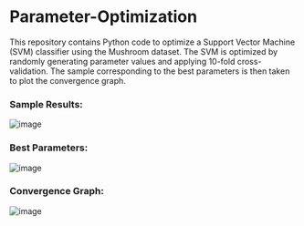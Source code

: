 # Parameter-Optimization
This repository contains Python code to optimize a Support Vector Machine (SVM) classifier using the Mushroom dataset. The SVM is optimized by randomly generating parameter values and applying 10-fold cross-validation. The sample corresponding to the best parameters is then taken to plot the convergence graph.

### Sample Results:
![image](https://github.com/devansh9agarwal/Parameter-Optimization/assets/110768484/d3598e74-d151-495c-a427-1d32590db6f8)


### Best Parameters:
![image](https://github.com/devansh9agarwal/Parameter-Optimization/assets/110768484/5ef0f4f0-864f-450d-b2a3-d49904589728)


### Convergence Graph:
![image](https://github.com/devansh9agarwal/Parameter-Optimization/assets/110768484/db43a8ac-d742-4338-9639-ed6b46806608)
